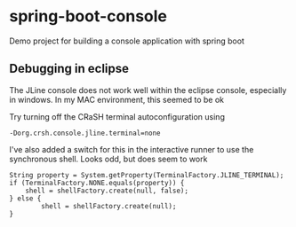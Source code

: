 # spring-boot-console
Demo project for building a console application with spring boot

## Debugging in eclipse

The JLine console does not work well within the eclipse console, especially in windows. In my MAC environment, this seemed to be ok

Try turning off the CRaSH terminal autoconfiguration using

	-Dorg.crsh.console.jline.terminal=none

I've also added a switch for this in the interactive runner to use the synchronous shell. Looks odd, but does seem to work

	String property = System.getProperty(TerminalFactory.JLINE_TERMINAL);
	if (TerminalFactory.NONE.equals(property)) {	
		shell = shellFactory.create(null, false);
	} else {
			shell = shellFactory.create(null);
	}
